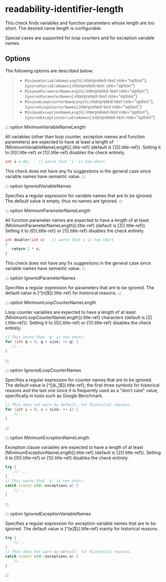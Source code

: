 # readability-identifier-length

This check finds variables and function parameters whose length are too
short. The desired name length is configurable.

Special cases are supported for loop counters and for exception variable
names.

## Options

The following options are described below:

> - `MinimumVariableNameLength`{.interpreted-text role="option"},
>   `IgnoredVariableNames`{.interpreted-text role="option"}
> - `MinimumParameterNameLength`{.interpreted-text role="option"},
>   `IgnoredParameterNames`{.interpreted-text role="option"}
> - `MinimumLoopCounterNameLength`{.interpreted-text role="option"},
>   `IgnoredLoopCounterNames`{.interpreted-text role="option"}
> - `MinimumExceptionNameLength`{.interpreted-text role="option"},
>   `IgnoredExceptionVariableNames`{.interpreted-text role="option"}

::: option
MinimumVariableNameLength

All variables (other than loop counter, exception names and function
parameters) are expected to have at least a length of
[MinimumVariableNameLength]{.title-ref} (default is [3]{.title-ref}).
Setting it to [0]{.title-ref} or [1]{.title-ref} disables the check
entirely.

```c++
int i = 42;    // warns that 'i' is too short
```

This check does not have any fix suggestions in the general case since
variable names have semantic value.
:::

::: option
IgnoredVariableNames

Specifies a regular expression for variable names that are to be
ignored. The default value is empty, thus no names are ignored.
:::

::: option
MinimumParameterNameLength

All function parameter names are expected to have a length of at least
[MinimumParameterNameLength]{.title-ref} (default is [3]{.title-ref}).
Setting it to [0]{.title-ref} or [1]{.title-ref} disables the check
entirely.

```c++
int doubler(int x)   // warns that x is too short
{
   return 2 * x;
}
```

This check does not have any fix suggestions in the general case since
variable names have semantic value.
:::

::: option
IgnoredParameterNames

Specifies a regular expression for parameters that are to be ignored.
The default value is [\^\[n\]\$]{.title-ref} for historical reasons.
:::

::: option
MinimumLoopCounterNameLength

Loop counter variables are expected to have a length of at least
[MinimumLoopCounterNameLength]{.title-ref} characters (default is
[2]{.title-ref}). Setting it to [0]{.title-ref} or [1]{.title-ref}
disables the check entirely.

```c++
// This warns that 'q' is too short.
for (int q = 0; q < size; ++ q) {
   // ...
}
```

:::

::: option
IgnoredLoopCounterNames

Specifies a regular expression for counter names that are to be ignored.
The default value is [\^\[ijk\_\]\$]{.title-ref}; the first three
symbols for historical reasons and the last one since it is frequently
used as a \"don\'t care\" value, specifically in tools such as Google
Benchmark.

```c++
// This does not warn by default, for historical reasons.
for (int i = 0; i < size; ++ i) {
    // ...
}
```

:::

::: option
MinimumExceptionNameLength

Exception clause variables are expected to have a length of at least
[MinimumExceptionNameLength]{.title-ref} (default is [2]{.title-ref}).
Setting it to [0]{.title-ref} or [1]{.title-ref} disables the check
entirely.

```c++
try {
    // ...
}
// This warns that 'e' is too short.
catch (const std::exception& x) {
    // ...
}
```

:::

::: option
IgnoredExceptionVariableNames

Specifies a regular expression for exception variable names that are to
be ignored. The default value is [\^\[e\]\$]{.title-ref} mainly for
historical reasons.

```c++
try {
    // ...
}
// This does not warn by default, for historical reasons.
catch (const std::exception& e) {
    // ...
}
```

:::
